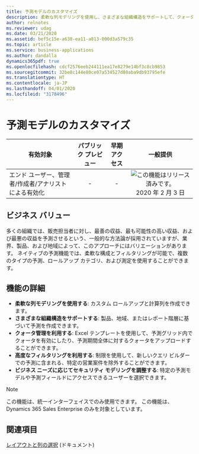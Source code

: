 ```yaml
---
title: 予測モデルのカスタマイズ
description: 柔軟な列モデリングを使用し、さまざまな組織構造をサポートして、クォータ管理と高度なフィルタリングの利点を活用しながら、ビジネス ニーズに応じてアクセスを管理できます。
author: relnotes
ms.reviewer: udag
ms.date: 03/21/2020
ms.assetid: bef5c15e-a638-ea11-a813-000d3a579c35
ms.topic: article
ms.service: business-applications
ms.author: dandalla
dynamics365pdf: true
ms.openlocfilehash: cdcf2576eeb244111ea17e8279e14bf3c8cb9853
ms.sourcegitcommit: 32be8c144e80ce07a534527d80aba9db93795efe
ms.translationtype: HT
ms.contentlocale: ja-JP
ms.lasthandoff: 04/01/2020
ms.locfileid: "3178496"
---
```

# <a name="customize-forecast-models"></a>予測モデルのカスタマイズ


| 有効対象    |  パブリック プレビュー | 早期アクセス | 一般提供 | 
| ---------- | :----------: |:----------: |:----------: |
|エンド ユーザー、管理者/作成者/アナリストによる有効化|-|-| ![この機能はリリース済みです。](/dynamics365-release-plan/media/green-checkmark.png "この機能はリリース済みです。") 2020 年 2 月 3 日|


## <a name="business-value"></a>ビジネス バリュー
<!-- bv start -->
多くの組織では、販売担当者に対し、最善の収益、最も可能性の高い収益、および最悪の収益を予測させるという、一般的な方法論が採用されていますが、業界、製品、および地域によって、このアプローチにはバリエーションがあります。 ネイティブの予測機能では、柔軟な構成とフィルタリングが可能で、複数のタイプの予測、ロールアップ カテゴリ、および測定を使用することができます。
<!-- bv end -->



## <a name="feature-details"></a>機能の詳細
<!--feature detail start -->
- **柔軟な列モデリングを使用する**: カスタム ロールアップと計算列を作成できます。
- **さまざまな組織構造をサポートする**: 製品、地域、またはレポート階層に基づいて予測を作成できます。
- **クォータ管理を利用する**: Excel テンプレートを使用して、予測グリッド内でクォータを有効にしたり、予測期間全体に対するクォータをアップロードすることができます。
- **高度なフィルタリングを利用する**: 制限を使用して、新しいクエリ ビルダーでの予測に含まれる、特定の営業案件を除外することができます。
- **ビジネス ニーズに応じてセキュリティ モデリングを調整する**: 特定の予測モデルや予測フィールドにアクセスできるユーザーを選択できます。
<!--feature detail end -->


> [!NOTE]
> この機能は、統一インターフェイスでのみ使用できます。 この機能は、Dynamics 365 Sales Enterprise のみを対象としています。







## <a name="see-also"></a>関連項目

[レイアウトと列の選択](https://docs.microsoft.com/dynamics365/sales-enterprise/choose-layout-and-columns-forecast) (ドキュメント)
